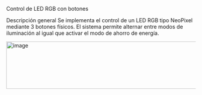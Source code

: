 Control de LED RGB con botones 

Descripción general
Se implementa el control de un LED RGB tipo NeoPixel mediante 3 botones físicos. El sistema permite alternar entre modos de iluminación al igual que activar el modo de ahorro de energía.

<img width="666" height="126" alt="image" src="https://github.com/user-attachments/assets/f87c1cc6-1b65-4629-a31e-085990043516" />




